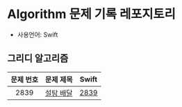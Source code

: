 # Algorithm 문제 기록 레포지토리
- 사용언어: Swift

## 그리디 알고리즘
| 문제 번호     | 문제 제목 | Swift   |
| :-------: | :---: | :------: |
| 2839   | [설탕 배달](https://www.acmicpc.net/problem/2839)  | [2839](https://github.com/eung7/Algorithm/blob/master/%EA%B7%B8%EB%A6%AC%EB%94%94%EC%95%8C%EA%B3%A0%EB%A6%AC%EC%A6%98/2839.swift)   |
